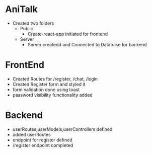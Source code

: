 # AniTalk
- Created two folders
  - Public
    - Create-react-app initiated for frontend
  - Server
    - Server createdd and Connected to Database for backend

# FrontEnd
- Created Routes for /register, /chat, /login
- Created Register form and styled it
- form validation done using toast
- password visibility functionality added

# Backend
- userRoutes,userModels,userControllers defined
- added userRoutes
- endpoint for register defined
- /register endpoint completed
